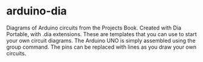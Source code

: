 arduino-dia
===========

Diagrams of Arduino circuits from the Projects Book. Created with Dia Portable, with .dia extensions.
These are templates that you can use to start your own circuit diagrams.
The Arduino UNO is simply assembled using the group command.
The pins can be replaced with lines as you draw your own circuits. 
